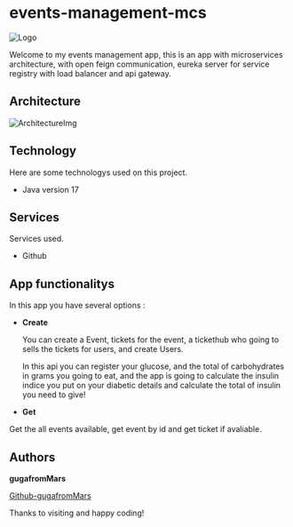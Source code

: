 # events-management-mcs

![Logo](https://www.moretimepa.co.uk/wp-content/uploads/shutterstock_378811030.jpg)

Welcome to my events management app, this is an app with microservices architecture, with open feign communication, eureka server for service registry with load balancer and api gateway.


## Architecture

![ArchitectureImg](https://github.com/gugafromMARS/events-management-mcs/assets/116969206/65adf39b-a374-49e8-a3b8-848efad0e8ea)


## Technology

Here are some technologys used on this project.

* Java version 17

## Services

Services used.

* Github
  

## App functionalitys

In this app you have several options :

* **Create**

  You can create a Event, tickets for the event, a tickethub who going to sells the tickets for users, and create Users.

  In this api you can register your glucose, and the total of carbohydrates in grams you going to eat, and the app is going to calculate the insulin indice you put on your diabetic details and calculate the total of insulin you need to give!
* **Get**

 Get the all events available, get event by id and get ticket if avaliable.
 
## Authors

**gugafromMars**

[Github-gugafromMars](https://github.com/gugafromMARS)

Thanks to visiting and happy coding!
